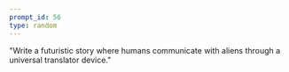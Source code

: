 ```yaml
---
prompt_id: 56
type: random
---
```


"Write a futuristic story where humans communicate with aliens through a universal translator device."
